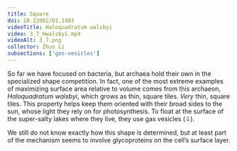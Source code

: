 ```yaml
---
title: Square
doi: 10.22002/D1.1483
videoTitle: Haloquadratum walsbyi
video: 3_7_Hwalsbyi.mp4
videoAlt: 3_7.png
collector: Zhuo Li
subsections: ['gas-vesicles']
---
```


So far we have focused on bacteria, but archaea hold their own in the specialized shape competition. In fact, one of the most extreme examples of maximizing surface area relative to volume comes from this archaeon, *Haloquadratum walsbyi*, which grows as thin, square tiles. *Very* thin, square tiles. This property helps keep them oriented with their broad sides to the sun, whose light they rely on for photosynthesis. To float at the surface of the super-salty lakes where they live, they use gas vesicles (⇩).

We still do not know exactly how this shape is determined, but at least part of the mechanism seems to involve glycoproteins on the cell’s surface layer.

